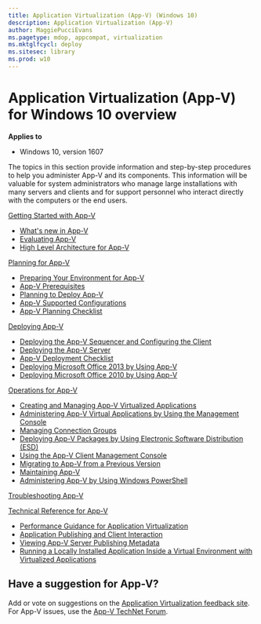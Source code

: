 ```yaml
---
title: Application Virtualization (App-V) (Windows 10)
description: Application Virtualization (App-V)
author: MaggiePucciEvans
ms.pagetype: mdop, appcompat, virtualization
ms.mktglfcycl: deploy
ms.sitesec: library
ms.prod: w10
---
```



# Application Virtualization (App-V) for Windows 10 overview

**Applies to**
-   Windows 10, version 1607

The topics in this section provide information and step-by-step procedures to help you administer App-V and its components. This information will be valuable for system administrators who manage large installations with many servers and clients and for support personnel who interact directly with the computers or the end users.

[Getting Started with App-V](appv-getting-started.md)  

- [What's new in App-V](appv-about-appv.md)
- [Evaluating App-V](appv-evaluating-appv.md)
- [High Level Architecture for App-V](appv-high-level-architecture.md)

[Planning for App-V](appv-planning-for-appv.md)  

- [Preparing Your Environment for App-V](appv-preparing-your-environment.md)
- [App-V Prerequisites](appv-prerequisites.md)
- [Planning to Deploy App-V](appv-planning-to-deploy-appv.md)
- [App-V Supported Configurations](appv-supported-configurations.md)
- [App-V Planning Checklist](appv-planning-checklist.md)

[Deploying App-V](appv-deploying-appv.md)  

- [Deploying the App-V Sequencer and Configuring the Client](appv-deploying-the-appv-sequencer-and-client.md)
- [Deploying the App-V Server](appv-deploying-the-appv-server.md)
- [App-V Deployment Checklist](appv-deployment-checklist.md)
- [Deploying Microsoft Office 2013 by Using App-V](appv-deploying-microsoft-office-2013-with-appv.md)
- [Deploying Microsoft Office 2010 by Using App-V](appv-deploying-microsoft-office-2010-wth-appv.md)

[Operations for App-V](appv-operations.md)  

- [Creating and Managing App-V Virtualized Applications](appv-creating-and-managing-virtualized-applications.md)
- [Administering App-V Virtual Applications by Using the Management Console](appv-administering-virtual-applications-with-the-management-console.md)
- [Managing Connection Groups](appv-managing-connection-groups.md)
- [Deploying App-V Packages by Using Electronic Software Distribution (ESD)](appv-deploying-packages-with-electronic-software-distribution-solutions.md)
- [Using the App-V Client Management Console](appv-using-the-client-management-console.md)
- [Migrating to App-V from a Previous Version](appv-migrating-to-appv-from-a-previous-version.md)
- [Maintaining App-V](appv-maintaining-appv.md)
- [Administering App-V by Using Windows PowerShell](appv-administering-appv-with-powershell.md)

[Troubleshooting App-V](appv-troubleshooting.md)  

[Technical Reference for App-V](appv-technical-reference.md)  

- [Performance Guidance for Application Virtualization](appv-performance-guidance.md)
- [Application Publishing and Client Interaction](appv-application-publishing-and-client-interaction.md)
- [Viewing App-V Server Publishing Metadata](appv-viewing-appv-server-publishing-metadata.md)
- [Running a Locally Installed Application Inside a Virtual Environment with Virtualized Applications](appv-running-locally-installed-applications-inside-a-virtual-environment.md)

## Have a suggestion for App-V?

Add or vote on suggestions on the [Application Virtualization feedback site](http://appv.uservoice.com/forums/280448-microsoft-application-virtualization).<br>For App-V issues, use the [App-V TechNet Forum](https://social.technet.microsoft.com/Forums/en-US/home?forum=mdopappv).
